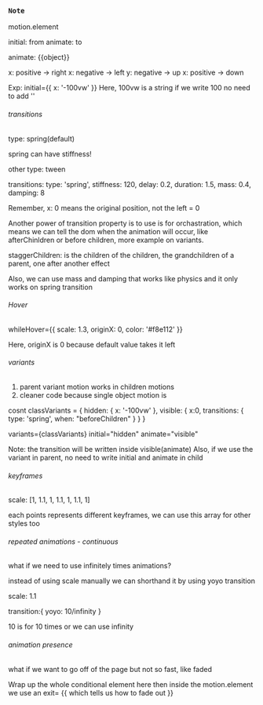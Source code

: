 ### `Note`

motion.element

initial: from
animate: to

animate: {{object}}

x: positive -> right
x: negative -> left
y: negative -> up
x: positive -> down

Exp: 
initial={{ x: '-100vw' }}
Here, 100vw is a string
if we write 100 no need to add ''

###### transitions

type: spring(default)

spring can have stiffness!

other type: tween

transitions: type: 'spring', stiffness: 120, delay: 0.2, duration: 1.5, mass: 0.4, damping: 8

Remember, x: 0 means the original position, not the left = 0

Another power of transition property is to use is for orchastration, which means we can tell the dom when the animation will occur, like afterChinldren or before children, more example on variants.

staggerChildren: is the children of the children, the grandchildren of a parent, one after another effect

Also, we can use mass and damping that works like physics and it only works on spring transition

###### Hover

whileHover={{ scale: 1.3, originX: 0, color: '#f8e112' }}

Here, originX is 0 because default value takes it left


###### variants

1. parent variant motion works in children motions
2. cleaner code because single object motion is

cosnt classVariants = {
    hidden: {
        x: '-100vw'
    },
    visible: {
        x:0,
        transitions: {
            type: 'spring',
            when: "beforeChildren"
        }
    }
}

variants={classVariants} initial="hidden" animate="visible"

Note: the transition will be written inside visible(animate)
Also, if we use the variant in parent, no need to write initial and animate in child


###### keyframes

scale: [1, 1.1, 1, 1.1, 1, 1.1, 1]

each points represents different keyframes, we can use this array for other styles too


###### repeated animations - continuous

what if we need to use infinitely times animations?

instead of using scale manually we can shorthand it by using yoyo transition

scale: 1.1

transition:{
    yoyo: 10/infinity
}

10 is for 10 times or we can use infinity


###### animation presence

what if we want to go off of the page but not so fast, like faded

<AnimatePresence>Wrap up the whole conditional element here</AnimatePresence>
then inside the motion.element we use an exit= {{ which tells us how to fade out }}